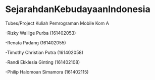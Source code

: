 # SejarahdanKebudayaanIndonesia

Tubes/Project Kuliah Pemrograman Mobile Kom A

-Rizky Wallige Purba (161402053)

-Renata Padang (161402055)

-Timothy Christian Putra (161402058)

-Randi Ekklesia Ginting (161402108)

-Philip Halomoan Simamora (161402115)



